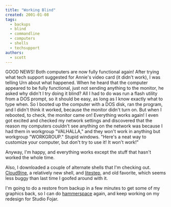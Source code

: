 ```yaml
---
title: "Working Blind"
created: 2001-01-08
tags: 
  - backups
  - blind
  - commandline
  - computers
  - shells
  - techsupport
authors: 
  - scott
---
```


GOOD NEWS! Both computers are now fully functional again! After trying what tech support suggested for Annie's video card (it didn't work), I was telling Urn about what happened. When he heard that the computer appeared to be fully functional, just not sending anything to the monitor, he asked why didn't I try doing it blind? All I had to do was run a flash utility from a DOS prompt, so it should be easy, as long as I know exactly what to type when. So I booted up the computer with a DOS disk, ran the program, and I didn't think it worked, because the monitor didn't turn on. But when I rebooted, to check, the monitor came on! Everything works again! I even got excited and checked my network settings and discovered that the reason my computers couldn't see anything on the network was because I had them in workgroup "VALHALLA," and they won't work in anything but workgroup "WORKGROUP." Stupid windows. "Here's a neat way to customize your computer, but don't try to use it! It won't work!"

Anyway, I'm happy, and everything works except the stuff that hasn't worked the whole time.

Also, I downloaded a couple of alternate shells that I'm checking out. [Cloud9ine](http://www.cloud9ine.com/), a relatively new shell, and [litestep](http://www.litestep.net/), and old favorite, which seems less buggy than last time I goofed around with it.

I'm going to do a restore from backup in a few minutes to get some of my graphics back, so I can do [hammerspace](http://hammer.spaceninja.com/) again, and keep working on my redesign for Studio Fojar.
